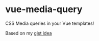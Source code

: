 # vue-media-query
CSS Media queries in your Vue templates!

Based on my [gist idea](https://gist.github.com/dillonchanis/5d56c4d492de71e39f9357f585a533b8)
